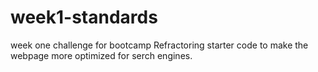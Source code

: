 # week1-standards
week one challenge for bootcamp
Refractoring starter code to make the webpage more optimized for serch engines. 
